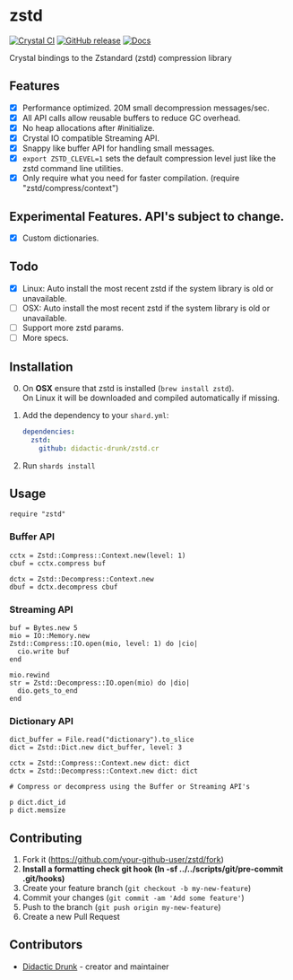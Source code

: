 # zstd
[![Crystal CI](https://github.com/didactic-drunk/zstd.cr/actions/workflows/crystal.yml/badge.svg)](https://github.com/didactic-drunk/zstd.cr/actions/workflows/crystal.yml)
[![GitHub release](https://img.shields.io/github/release/didactic-drunk/zstd.cr.svg)](https://github.com/didactic-drunk/zstd.cr/releases)
[![Docs](https://img.shields.io/badge/docs-available-brightgreen.svg)](https://didactic-drunk.github.io/zstd.cr/master)

Crystal bindings to the Zstandard (zstd) compression library

## Features
- [x] Performance optimized.  20M small decompression messages/sec.
- [x] All API calls allow reusable buffers to reduce GC overhead.
- [x] No heap allocations after #initialize.
- [x] Crystal IO compatible Streaming API.
- [x] Snappy like buffer API for handling small messages.
- [x] `export ZSTD_CLEVEL=1` sets the default compression level just like the zstd command line utilities.
- [x] Only require what you need for faster compilation. (require "zstd/compress/context")

## Experimental Features.  API's subject to change.
- [x] Custom dictionaries.

## Todo
- [x] Linux: Auto install the most recent zstd if the system library is old or unavailable.
- [ ] OSX: Auto install the most recent zstd if the system library is old or unavailable.
- [ ] Support more zstd params.
- [ ] More specs.

## Installation

0. On **OSX** ensure that zstd is installed (`brew install zstd`).  
   On Linux it will be downloaded and compiled automatically if missing.

1. Add the dependency to your `shard.yml`:

   ```yaml
   dependencies:
     zstd:
       github: didactic-drunk/zstd.cr
   ```

2. Run `shards install`

## Usage

```crystal
require "zstd"
```

### Buffer API

```crystal
cctx = Zstd::Compress::Context.new(level: 1)
cbuf = cctx.compress buf

dctx = Zstd::Decompress::Context.new
dbuf = dctx.decompress cbuf
```

### Streaming API

```crystal
buf = Bytes.new 5
mio = IO::Memory.new
Zstd::Compress::IO.open(mio, level: 1) do |cio|
  cio.write buf
end

mio.rewind
str = Zstd::Decompress::IO.open(mio) do |dio|
  dio.gets_to_end
end
```

### Dictionary API
```
dict_buffer = File.read("dictionary").to_slice
dict = Zstd::Dict.new dict_buffer, level: 3

cctx = Zstd::Compress::Context.new dict: dict
dctx = Zstd::Decompress::Context.new dict: dict

# Compress or decompress using the Buffer or Streaming API's

p dict.dict_id
p dict.memsize
```

## Contributing

1. Fork it (<https://github.com/your-github-user/zstd/fork>)
2. **Install a formatting check git hook (ln -sf ../../scripts/git/pre-commit .git/hooks)**
3. Create your feature branch (`git checkout -b my-new-feature`)
4. Commit your changes (`git commit -am 'Add some feature'`)
5. Push to the branch (`git push origin my-new-feature`)
6. Create a new Pull Request

## Contributors

- [Didactic Drunk](https://github.com/didactic-drunk) - creator and maintainer
